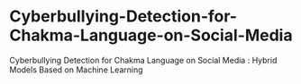 # Cyberbullying-Detection-for-Chakma-Language-on-Social-Media
Cyberbullying Detection for Chakma Language on Social Media : Hybrid Models Based on Machine Learning
